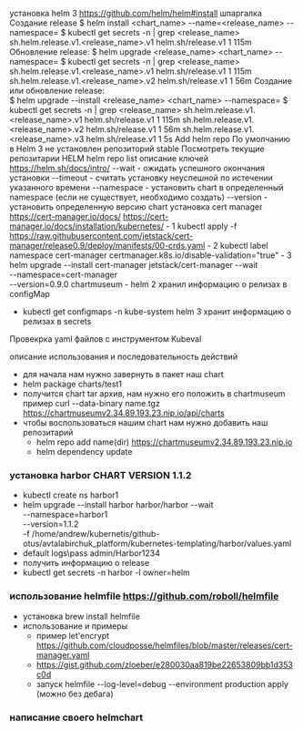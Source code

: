 установка helm 3
https://github.com/helm/helm#install
шпаргалка
 Создание release
  $ helm install <chart_name> --name=<release_name> --namespace=<namespace>
  $ kubectl get secrets -n <namespace> | grep <release_name>
  sh.helm.release.v1.<release_name>.v1 helm.sh/release.v1 1 115m
 Обновление release:
  $ helm upgrade <release_name> <chart_name> --namespace=<namespace>
  $ kubectl get secrets -n <namespace> | grep <release_name>
  sh.helm.release.v1.<release_name>.v1 helm.sh/release.v1 1 115m
  sh.helm.release.v1.<release_name>.v2 helm.sh/release.v1 1 56m
 Создание или обновление release:  
  $ helm upgrade --install <release_name> <chart_name> --namespace=<namespace>
  $ kubectl get secrets -n <namespace> | grep <release_name>
  sh.helm.release.v1.<release_name>.v1 helm.sh/release.v1 1 115m
  sh.helm.release.v1.<release_name>.v2 helm.sh/release.v1 1 56m
  sh.helm.release.v1.<release_name>.v3 helm.sh/release.v1 1 5s
Add helm repo
  По умолчанию в Helm 3 не установлен репозиторий stable
Посмотреть текущие репозитарии HELM 
  helm repo list
описание ключей https://helm.sh/docs/intro/
--wait -   ожидать успешного окончания установки 
--timeout - считать установку неуспешной по истечении указанного времени
--namespace - установить chart в определенный namespace (если не существует, необходимо создать)
--version - установить определенную версию chart
установка cert manager
    https://cert-manager.io/docs/
    https://cert-manager.io/docs/installation/kubernetes/
    - 1
        kubectl apply -f https://raw.githubusercontent.com/jetstack/cert-manager/release0.9/deploy/manifests/00-crds.yaml
    - 2
        kubectl label namespace cert-manager certmanager.k8s.io/disable-validation="true"
    - 3
        helm upgrade --install cert-manager jetstack/cert-manager --wait \
        --namespace=cert-manager \
        --version=0.9.0
chartmuseum - 
helm 2 хранил информацию о релизах в configMap 
 - kubectl get configmaps -n kube-system
helm 3 хранит информацию о релизах в secrets

Провекрка yaml файлов с инструментом Kubeval

описание использования и последовательность действий
- для начала нам нужно завернуть в пакет наш chart 
 - helm package charts/test1
- получится chart tar архив, нам нужно его положить в chartmuseum пример curl --data-binary name.tgz https://chartmuseumv2.34.89.193.23.nip.io/api/charts
- чтобы воспользоваться нашим chart нам нужно добавить наш репозитарий
  - helm repo add name(dir) https://chartmuseumv2.34.89.193.23.nip.io
  - helm dependency update

### установка harbor CHART VERSION 1.1.2
- kubectl create ns harbor1
- helm upgrade --install harbor harbor/harbor --wait \
--namespace=harbor1 \
--version=1.1.2 \
-f /home/andrew/kubernetis/github-otus/avtalabirchuk_platform/kubernetes-templating/harbor/values.yaml
- default logs\pass admin/Harbor1234
- получить информацию о release
 - kubectl get secrets -n harbor -l owner=helm
### использование helmfile https://github.com/roboll/helmfile
- установка brew install helmfile
- использование и примеры
  - пример let'encrypt https://github.com/cloudposse/helmfiles/blob/master/releases/cert-manager.yaml
  - https://gist.github.com/zloeber/e280030aa819be22653809bb1d353c0d
  - запуск helmfile --log-level=debug --environment production apply (можно без дебага)
### написание своего helmchart

